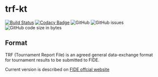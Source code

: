 # trf-kt

[![Build Status](https://travis-ci.org/michalperlak/trf-kt.svg?branch=master)](https://travis-ci.org/michalperlak/trf-kt)
[![Codacy Badge](https://api.codacy.com/project/badge/Grade/adb0cc8cf3a3461bb03deaee2422ff11)](https://www.codacy.com/manual/michalperlak/trf-kt?utm_source=github.com&amp;utm_medium=referral&amp;utm_content=michalperlak/trf-kt&amp;utm_campaign=Badge_Grade)
![GitHub](https://img.shields.io/github/license/michalperlak/trf-kt)
![GitHub issues](https://img.shields.io/github/issues/michalperlak/trf-kt)
![GitHub code size in bytes](https://img.shields.io/github/languages/code-size/michalperlak/trf-kt)

## Format

TRF (Tournament Report File) is an agreed general data-exchange format for tournament results to be submitted to FIDE.

Current version is described on [FIDE offcial website](https://www.fide.com/FIDE/handbook/C04Annex2_TRF16.pdf)
